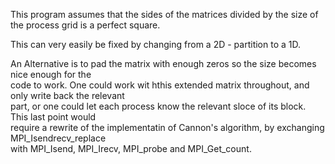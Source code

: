 This program assumes that the sides of the matrices divided by the size of the process grid is a 
perfect square. 

This can very easily be fixed by changing from a 2D - partition to a 1D.

An Alternative is to pad the matrix with enough zeros so the size becomes nice enough for the  
code to work. One could work wit hthis extended matrix throughout, and only write back the relevant  
part, or one could let each process know the relevant sloce of its block. This last point would  
require a rewrite of the implementatin of Cannon's algorithm, by exchanging MPI_Isendrecv_replace  
with MPI_Isend, MPI_Irecv, MPI_probe and MPI_Get_count.   

